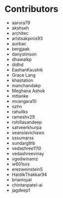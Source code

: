 # Contributors

- aarora79
- akshseh
- architec
- aristsakpinis93
- aurbac
- bergjaak
- danystinson
- dhawalkp
- didhd
- EashanKaushik
- Grace Lang
- khastation
- manchandakp
- Meghana Ashok
- mttanke
- mvangara10
- ozhn
- rahullks
- rameshv29
- rohillasandeep
- satveerkhurpa
- seanslavichaws
- sssumarss
- sundargthb
- vedashree1110
- vedashreevinay
- vgodwinamz
- w601sxs
- erezweinstein5
- HardikThakkar94
- brianloyal
- chintanpatel-ai
- jagdeep1